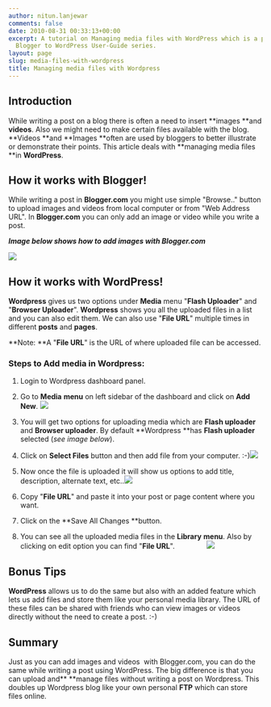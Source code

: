 ```yaml
---
author: nitun.lanjewar
comments: false
date: 2010-08-31 00:33:13+00:00
excerpt: A tutorial on Managing media files with WordPress which is a part of the
  Blogger to WordPress User-Guide series.
layout: page
slug: media-files-with-wordpress
title: Managing media files with Wordpress
---
```


## Introduction


While writing a post on a blog there is often a need to insert **images **and **videos**. Also we might need to make certain files available with the blog. **Videos **and **Images **often are used by bloggers to better illustrate or demonstrate their points. This article deals with **managing media files **in **WordPress**.


## How it works with Blogger!


While writing a post in **Blogger.com** you might use simple "Browse.." button to upload images and videos from local computer or from "Web Address URL". In **Blogger.com** you can only add an image or video while you write a post.

**_Image below shows how to add images with Blogger.com_**

[![](https://rtcamp.com/wp-content/uploads/2010/08/media-blogger-blogger-to-wordpress-600x305.png)](https://rtcamp.com/wp-content/uploads/2010/08/media-blogger-blogger-to-wordpress.png)


## How it works with WordPress!


**Wordpress** gives us two options under **Media** menu "**Flash Uploader**" and "**Browser Uploader**". **Wordpress** shows you all the uploaded files in a list and you can also edit them. We can also use "**File URL**" multiple times in different **posts** and **pages**.

**Note: **A "**File URL**" is the URL of where uploaded file can be accessed.


### Steps to Add media in Wordpress:





	
  1. Login to Wordpress dashboard panel.

	
  2. Go to **Media** **menu** on left sidebar of the dashboard and click on **Add New**.
[![](https://rtcamp.com/wp-content/uploads/2010/08/media-blogger-to-wordpress.png)](https://rtcamp.com/wp-content/uploads/2010/08/media-blogger-to-wordpress.png)

	
  3. You will get two options for uploading media which are **Flash uploader** and **Browser uploader**. By default **Wordpress **has **Flash uploader** selected (_see image below_).

	
  4. Click on **Select Files** button and then add file from your computer. :-)[![](https://rtcamp.com/wp-content/uploads/2010/08/add-media-blogger-to-wordpress-600x174.png)](https://rtcamp.com/wp-content/uploads/2010/08/add-media-blogger-to-wordpress.png)

	
  5. Now once the file is uploaded it will show us options to add title, description, alternate text, etc..[![](https://rtcamp.com/wp-content/uploads/2010/08/media-images-edit-600x437.png)](https://rtcamp.com/wp-content/uploads/2010/08/media-images-edit.png)

	
  6. Copy "**File URL**" and paste it into your post or page content where you want.

	
  7. Click on the **Save All Changes **button.

	
  8. You can see all the uploaded media files in the **Library** **menu**. Also by clicking on edit option you can find "**File URL**".                [![](https://rtcamp.com/wp-content/uploads/2010/08/library-blogger-to-wordpress.png)](https://rtcamp.com/wp-content/uploads/2010/08/library-blogger-to-wordpress.png)




## Bonus Tips


**WordPress** allows us to do the same but also with an added feature which lets us add files and store them like your personal media library. The URL of these files can be shared with friends who can view images or videos directly without the need to create a post. :-)


## Summary


Just as you can add images and videos  with Blogger.com, you can do the same while writing a post using WordPress. The big difference is that you can upload and** **manage files without writing a post on Wordpress. This doubles up Wordpress blog like your own personal **FTP** which can store files online.
